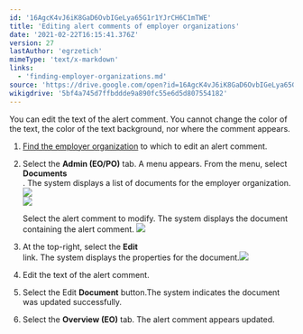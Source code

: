 ```yaml
---
id: '16AgcK4vJ6iK8GaD6OvbIGeLya65G1r1YJrCH6C1mTWE'
title: 'Editing alert comments of employer organizations'
date: '2021-02-22T16:15:41.376Z'
version: 27
lastAuthor: 'egrzetich'
mimeType: 'text/x-markdown'
links:
  - 'finding-employer-organizations.md'
source: 'https://drive.google.com/open?id=16AgcK4vJ6iK8GaD6OvbIGeLya65G1r1YJrCH6C1mTWE'
wikigdrive: '5bf4a745d7ffbddde9a890fc55e6d5d807554182'
---
```

You can edit the text of the alert comment. You cannot change the color of the text, the color of the text background, nor where the comment appears.
1. [Find the employer organization](finding-employer-organizations.md) to which to edit an alert comment.
2. Select the <strong>Admin (EO/PO)</strong> tab. A menu appears. From the menu, select <strong>Documents</strong>  
   . The system displays a list of documents for the employer organization.<img src="../editing-alert-comments-of-employer-organizations.assets/10000201000000DF00000093E1CF0D26C7E6B899.png" />  
   <img src="../editing-alert-comments-of-employer-organizations.assets/1000020100000548000001D7B4B329EDB4C388E5.png" />  

  
   Select the alert comment to modify. The system displays the document containing the alert comment. <img src="../editing-alert-comments-of-employer-organizations.assets/10000201000006AD000000D1514F11F303DF6C35.png" />  

4. At the top-right, select the <strong>Edit</strong>  
    link. The system displays the properties for the document.<img src="../editing-alert-comments-of-employer-organizations.assets/10000201000003B0000002D65B79403C2B1B44CA.png" />  

5. Edit the text of the alert comment.
6. Select the Edit <strong>Document</strong> button.The system indicates the document was updated successfully.
7. Select the <strong>Overview (EO)</strong> tab. The alert comment appears updated.


